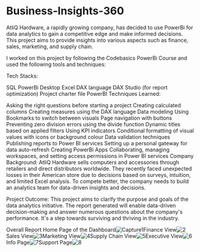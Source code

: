 # Business-Insights-360

AtliQ Hardware, a rapidly growing company, has decided to use PowerBi for data analytics to gain a competitive edge and make informed decisions. This project aims to provide insights into various aspects such as finance, sales, marketing, and supply chain.

I worked on this project by following the Codebasics PowerBi Course and used the following tools and techniques:

Tech Stacks:

SQL
PowerBi Desktop
Excel
DAX language
DAX Studio (for report optimization)
Project charter file
PowerBI Techniques Learned:

Asking the right questions before starting a project
Creating calculated columns
Creating measures using the DAX language
Data modeling
Using Bookmarks to switch between visuals
Page navigation with buttons
Preventing zero division errors using the divide function
Dynamic titles based on applied filters
Using KPI indicators
Conditional formatting of visual values with icons or background colour
Data validation techniques
Publishing reports to Power BI services
Setting up a personal gateway for data auto-refresh
Creating PowerBi Apps
Collaborating, managing workspaces, and setting access permissions in Power BI services
Company Background: AtliQ Hardware sells computers and accessories through retailers and direct distributors worldwide. They recently faced unexpected losses in their American store due to decisions based on surveys, intuition, and limited Excel analysis. To compete better, the company needs to build an analytics team for data-driven insights and decisions.

Project Outcome: This project aims to clarify the purpose and goals of the data analytics initiative. The report generated will enable data-driven decision-making and answer numerous questions about the company's performance. It's a step towards surviving and thriving in the industry.

Overall Report
Home Page of the Dashboard![Capture1](https://github.com/ankitpant97/Business-Insights-360/assets/152053095/86f495aa-c6f2-4277-98cf-406b8c90fd05)Finance View![2](https://github.com/ankitpant97/Business-Insights-360/assets/152053095/34d0263b-a3c8-4d35-93f3-8c196240e5e6)Sales View![3](https://github.com/ankitpant97/Business-Insights-360/assets/152053095/47349821-6ad5-4961-a703-42ea7a864224)Marketing View![4](https://github.com/ankitpant97/Business-Insights-360/assets/152053095/76ed04d3-d63f-4fa5-8203-39e85b02c091)Supply Chain View![5](https://github.com/ankitpant97/Business-Insights-360/assets/152053095/0d7e3ef0-35d1-4cd8-84a0-46a7c6cbced7)Executive View![6](https://github.com/ankitpant97/Business-Insights-360/assets/152053095/bda4e295-e60c-4cf8-ab1b-22f6bf3b673d)Info Page![7](https://github.com/ankitpant97/Business-Insights-360/assets/152053095/b5ae6a14-5aab-45d4-8102-caa282a84819)Support Page![8](https://github.com/ankitpant97/Business-Insights-360/assets/152053095/cf988f17-c9cb-4a7f-a495-9422577426c0)

